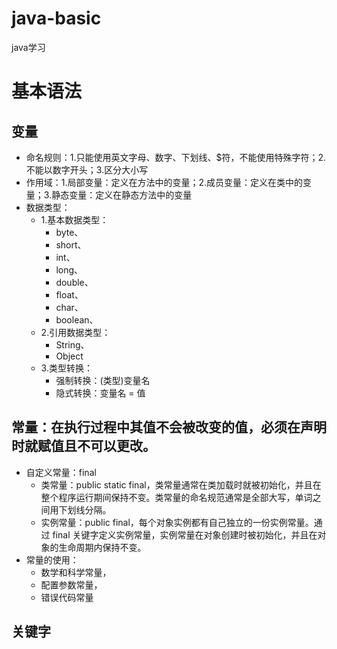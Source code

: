 # java-basic
java学习
# 基本语法
## 变量
- 命名规则：1.只能使用英文字母、数字、下划线、$符，不能使用特殊字符；2.不能以数字开头；3.区分大小写 
- 作用域：1.局部变量：定义在方法中的变量；2.成员变量：定义在类中的变量；3.静态变量：定义在静态方法中的变量
- 数据类型：
  - 1.基本数据类型：
    - byte、
    - short、
    - int、
    - long、
    - double、
    - float、
    - char、
    - boolean、
  - 2.引用数据类型：
    - String、
    - Object
  - 3.类型转换：
    - 强制转换：(类型)变量名
    - 隐式转换：变量名 = 值

## 常量：在执行过程中其值不会被改变的值，必须在声明时就赋值且不可以更改。
- 自定义常量：final
    - 类常量：public static final，类常量通常在类加载时就被初始化，并且在整个程序运行期间保持不变。类常量的命名规范通常是全部大写，单词之间用下划线分隔。
    - 实例常量：public final，每个对象实例都有自己独立的一份实例常量。通过 final 关键字定义实例常量，实例常量在对象创建时被初始化，并且在对象的生命周期内保持不变。
- 常量的使用：
  - 数学和科学常量，
  - 配置参数常量，
  - 错误代码常量

## 关键字

